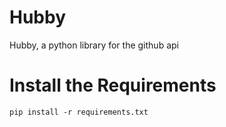 # Hubby
Hubby, a python library for the github api

# Install the Requirements
`pip install -r requirements.txt`
